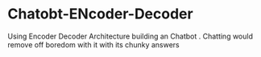 # Chatobt-ENcoder-Decoder
Using Encoder Decoder Architecture building an Chatbot . Chatting would remove off boredom with it with its chunky answers
